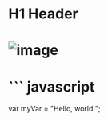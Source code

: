 # H1 Header
# ![image](https://github.com/user-attachments/assets/23967ba9-b0cf-46b0-8c54-d774d400ebad)
# ``` javascript
var myVar = "Hello, world!";
```
